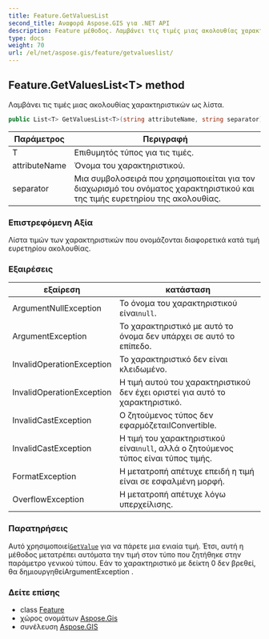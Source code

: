 ```yaml
---
title: Feature.GetValuesList
second_title: Αναφορά Aspose.GIS για .NET API
description: Feature μέθοδος. Λαμβάνει τις τιμές μιας ακολουθίας χαρακτηριστικών ως λίστα.
type: docs
weight: 70
url: /el/net/aspose.gis/feature/getvalueslist/
---
```

## Feature.GetValuesList&lt;T&gt; method

Λαμβάνει τις τιμές μιας ακολουθίας χαρακτηριστικών ως λίστα.

```csharp
public List<T> GetValuesList<T>(string attributeName, string separator)
```

| Παράμετρος | Περιγραφή |
| --- | --- |
| T | Επιθυμητός τύπος για τις τιμές. |
| attributeName | Όνομα του χαρακτηριστικού. |
| separator | Μια συμβολοσειρά που χρησιμοποιείται για τον διαχωρισμό του ονόματος χαρακτηριστικού και της τιμής ευρετηρίου της ακολουθίας. |

### Επιστρεφόμενη Αξία

Λίστα τιμών των χαρακτηριστικών που ονομάζονται διαφορετικά κατά τιμή ευρετηρίου ακολουθίας.

### Εξαιρέσεις

| εξαίρεση | κατάσταση |
| --- | --- |
| ArgumentNullException | Το όνομα του χαρακτηριστικού είναι`null`. |
| ArgumentException | Το χαρακτηριστικό με αυτό το όνομα δεν υπάρχει σε αυτό το επίπεδο. |
| InvalidOperationException | Το χαρακτηριστικό δεν είναι κλειδωμένο. |
| InvalidOperationException | Η τιμή αυτού του χαρακτηριστικού δεν έχει οριστεί για αυτό το χαρακτηριστικό. |
| InvalidCastException | Ο ζητούμενος τύπος δεν εφαρμόζεταιIConvertible. |
| InvalidCastException | Η τιμή του χαρακτηριστικού είναι`null`, αλλά ο ζητούμενος τύπος είναι τύπος τιμής. |
| FormatException | Η μετατροπή απέτυχε επειδή η τιμή είναι σε εσφαλμένη μορφή. |
| OverflowException | Η μετατροπή απέτυχε λόγω υπερχείλισης. |

### Παρατηρήσεις

Αυτό χρησιμοποιεί[`GetValue`](../getvalue/) για να πάρετε μια ενιαία τιμή. Έτσι, αυτή η μέθοδος μετατρέπει αυτόματα την τιμή στον τύπο που ζητήθηκε στην παράμετρο γενικού τύπου.  Εάν το χαρακτηριστικό με δείκτη 0 δεν βρεθεί, θα δημιουργηθείArgumentException .

### Δείτε επίσης

* class [Feature](../)
* χώρος ονομάτων [Aspose.Gis](../../feature/)
* συνέλευση [Aspose.GIS](../../../)


